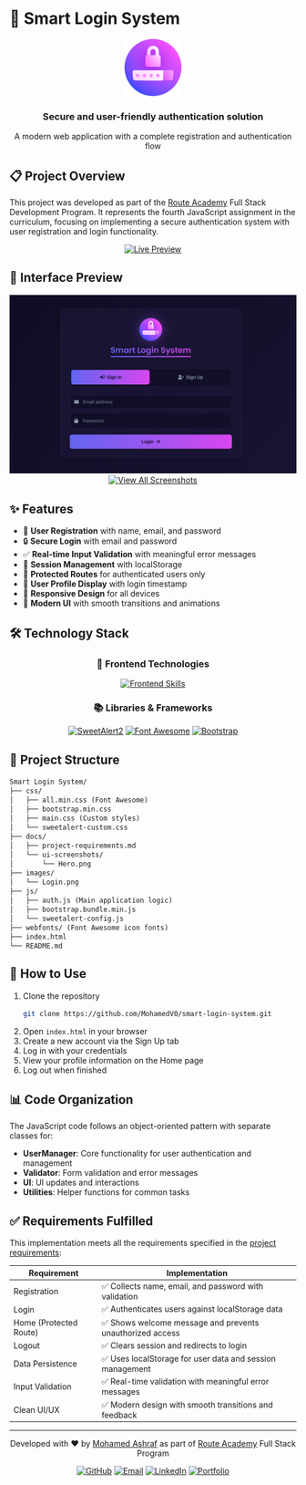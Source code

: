 # 🔐 Smart Login System

<div align="center">
  <img src="./images/auth.png" alt="Smart Login System Logo" width="100">
  <h3>Secure and user-friendly authentication solution</h3>
  <p>A modern web application with a complete registration and authentication flow</p>
</div>

## 📋 Project Overview

This project was developed as part of the [Route Academy](https://www.linkedin.com/company/routeacademy/) Full Stack Development Program. It represents the fourth JavaScript assignment in the curriculum, focusing on implementing a secure authentication system with user registration and login functionality.

<div align="center">
  <a href="https://mohamedv0.github.io/smart-login-system/">
    <img src="https://img.shields.io/badge/View_Live_Demo-4285F4?style=for-the-badge&logo=googlechrome&logoColor=white" alt="Live Preview" />
  </a>
</div>

## 💫 Interface Preview

<div align="center">
  <img src="docs/ui-screenshots/Hero.png" alt="Smart Login System Interface" width="800">
  
  <a href="docs/ui-screenshots">
    <img src="https://img.shields.io/badge/View_All_Screenshots-6366F1?style=for-the-badge&logo=instagram&logoColor=white" alt="View All Screenshots" />
  </a>
</div>

## ✨ Features

- 📝 **User Registration** with name, email, and password
- 🔒 **Secure Login** with email and password
- ✅ **Real-time Input Validation** with meaningful error messages
- 🔑 **Session Management** with localStorage
- 🚪 **Protected Routes** for authenticated users only
- 👤 **User Profile Display** with login timestamp
- 📱 **Responsive Design** for all devices
- 🎨 **Modern UI** with smooth transitions and animations

## 🛠️ Technology Stack

<div align="center">

### 🎨 Frontend Technologies
[![Frontend Skills](https://skillicons.dev/icons?i=html,css,js,bootstrap)](https://skillicons.dev)

### 📚 Libraries & Frameworks
[![SweetAlert2](https://img.shields.io/badge/SweetAlert2-8A2BE2?style=for-the-badge&logo=javascript&logoColor=white&style=plastic)](https://sweetalert2.github.io/)
[![Font Awesome](https://img.shields.io/badge/Font_Awesome-528DD7?style=for-the-badge&logo=font-awesome&logoColor=white&style=plastic)](https://fontawesome.com/)
[![Bootstrap](https://img.shields.io/badge/Bootstrap-7952B3?style=for-the-badge&logo=bootstrap&logoColor=white&style=plastic)](https://getbootstrap.com/)

</div>

## 📁 Project Structure

```
Smart Login System/
├── css/
│   ├── all.min.css (Font Awesome)
│   ├── bootstrap.min.css
│   ├── main.css (Custom styles)
│   └── sweetalert-custom.css
├── docs/
│   ├── project-requirements.md
│   └── ui-screenshots/
│       └── Hero.png
├── images/
│   └── Login.png
├── js/
│   ├── auth.js (Main application logic)
│   ├── bootstrap.bundle.min.js
│   └── sweetalert-config.js
├── webfonts/ (Font Awesome icon fonts)
├── index.html
└── README.md
```

## 🚀 How to Use

1. Clone the repository
   ```bash
   git clone https://github.com/MohamedV0/smart-login-system.git
   ```
2. Open `index.html` in your browser
3. Create a new account via the Sign Up tab
4. Log in with your credentials
5. View your profile information on the Home page
6. Log out when finished

## 📊 Code Organization

The JavaScript code follows an object-oriented pattern with separate classes for:

- **UserManager**: Core functionality for user authentication and management
- **Validator**: Form validation and error messages
- **UI**: UI updates and interactions
- **Utilities**: Helper functions for common tasks

## ✅ Requirements Fulfilled

This implementation meets all the requirements specified in the [project requirements](./docs/project-requirements.md):

| Requirement | Implementation |
|-------------|----------------|
| Registration | ✅ Collects name, email, and password with validation |
| Login | ✅ Authenticates users against localStorage data |
| Home (Protected Route) | ✅ Shows welcome message and prevents unauthorized access |
| Logout | ✅ Clears session and redirects to login |
| Data Persistence | ✅ Uses localStorage for user data and session management |
| Input Validation | ✅ Real-time validation with meaningful error messages |
| Clean UI/UX | ✅ Modern design with smooth transitions and feedback |

---

<div align="center">
  <p>Developed with ❤️ by <a href="https://github.com/MohamedV0">Mohamed Ashraf</a> as part of <a href="https://www.linkedin.com/company/routeacademy/">Route Academy</a> Full Stack Program</p>
  <p>
    <a href="https://github.com/MohamedV0"><img src="https://img.shields.io/badge/GitHub-MohamedV0-181717?style=flat&logo=github&logoColor=white" alt="GitHub"></a>
    <a href="mailto:mohamed.ashraf.v0@gmail.com"><img src="https://img.shields.io/badge/Contact-Email-EA4335?style=flat&logo=gmail&logoColor=white" alt="Email"></a>
    <a href="https://www.linkedin.com/in/mohamed-ashraf-v0/"><img src="https://img.shields.io/badge/LinkedIn-Profile-0A66C2?style=flat&logo=linkedin&logoColor=white" alt="LinkedIn"></a>
    <a href="https://mohamedv0.netlify.app/"><img src="https://img.shields.io/badge/Portfolio-Website-00C7B7?style=flat&logo=netlify&logoColor=white" alt="Portfolio"></a>
  </p>
</div>